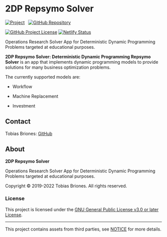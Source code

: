 <!-- Copyright (c) 2019-2022 Tobias Briones. All rights reserved. -->
<!-- SPDX-License-Identifier: GPL-3.0-or-later -->
<!-- This file is part of https://github.com/repsymo/repsymo---mvp -->

# 2DP Repsymo Solver

[![Project](https://raw.githubusercontent.com/repsymo/repsymo---mvp/static/badge.svg)](https://rsm.math.software)
&nbsp;
[![GitHub Repository](https://img.shields.io/static/v1?label=GITHUB&message=REPOSITORY&labelColor=555&color=0277bd&style=for-the-badge&logo=GITHUB)](https://github.com/repsymo/repsymo---mvp)

[![GitHub Project License](https://img.shields.io/github/license/repsymo/repsymo---mvp.svg?style=flat-square)](https://github.com/repsymo/repsymo---mvp/blob/main/LICENSE)
[![Netlify Status](https://api.netlify.com/api/v1/badges/d7e97a65-7a32-48ac-9fbf-e840c28235d8/deploy-status)](https://app.netlify.com/sites/repsymo/deploys)

Operations Research Solver App for Deterministic Dynamic Programming Problems
targeted at educational purposes.

**2DP Repsymo Solver: Deterministic Dynamic Programming Repsymo Solver** is an
app that implements dynamic programming models to provide solutions for many
business optimization problems.

The currently supported models are:

- Workflow

- Machine Replacement

- Investment

## Contact

Tobias Briones: [GitHub](https://github.com/tobiasbriones)

## About

**2DP Repsymo Solver**

Operations Research Solver App for Deterministic Dynamic Programming Problems
targeted at educational purposes.

Copyright © 2019-2022 Tobias Briones. All rights reserved.

### License

This project is licensed under
the [GNU General Public License v3.0 or later License](LICENSE).

---

This project contains assets from third parties, see [NOTICE](NOTICE.md) for
more details.
